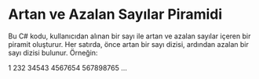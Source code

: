 # Artan ve Azalan Sayılar Piramidi

Bu C# kodu, kullanıcıdan alınan bir sayı ile artan ve azalan sayılar içeren bir piramit oluşturur. Her satırda, önce artan bir sayı dizisi, ardından azalan bir sayı dizisi bulunur. Örneğin:

1
232
34543
4567654
567898765
...
